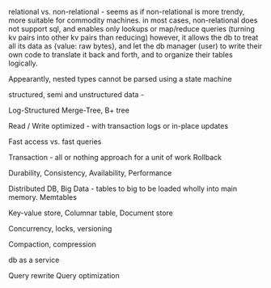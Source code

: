 relational vs. non-relational - seems as if non-relational is more trendy, more suitable for commodity machines.
in most cases, non-relational does not support sql, and enables only lookups or map/reduce queries (turning kv pairs into other kv pairs than reducing)
however, it allows the db to treat all its data as {value: raw bytes}, and let the db manager (user) to write their own code to translate it back and forth, and to organize their tables logically.



Appearantly, nested types cannot be parsed using a state machine

structured, semi and unstructured data - 

Log-Structured Merge-Tree, B+ tree

Read / Write optimized - with transaction logs or in-place updates

Fast access vs. fast queries

Transaction - all or nothing approach for a unit of work
Rollback

Durability, Consistency, Availability, Performance

Distributed DB, Big Data - tables to big to be loaded wholly into main memory. 
Memtables

Key-value store, Columnar table, Document store

Concurrency, locks, versioning

Compaction, compression

db as a service

Query rewrite
Query optimization

